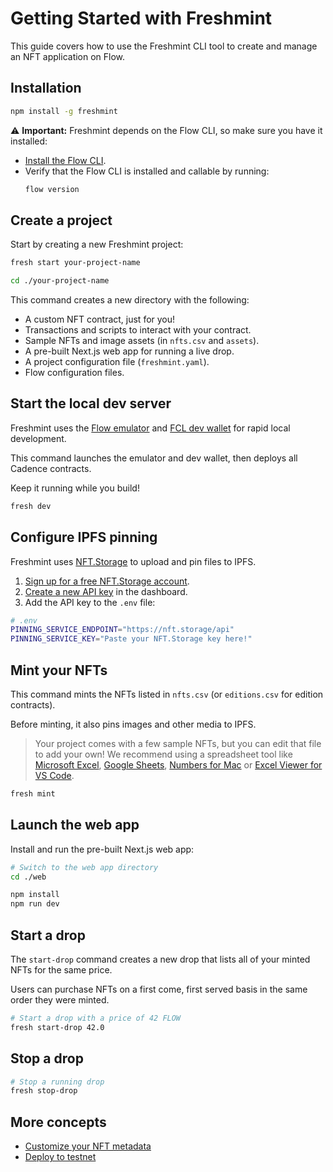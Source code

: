 # Getting Started with Freshmint

This guide covers how to use the Freshmint CLI tool to create and manage an NFT application on Flow.

## Installation

```sh
npm install -g freshmint
```

:warning: **Important:** Freshmint depends on the Flow CLI, so make sure you have it installed:

- [Install the Flow CLI](https://developers.flow.com/tools/flow-cli/install).
- Verify that the Flow CLI is installed and callable by running:
  ```sh
  flow version
  ```

## Create a project

Start by creating a new Freshmint project:

```sh
fresh start your-project-name

cd ./your-project-name
```

This command creates a new directory with the following:

- A custom NFT contract, just for you!
- Transactions and scripts to interact with your contract.
- Sample NFTs and image assets (in `nfts.csv` and `assets`).
- A pre-built Next.js web app for running a live drop.
- A project configuration file (`freshmint.yaml`).
- Flow configuration files.

## Start the local dev server

Freshmint uses the [Flow emulator](https://github.com/onflow/flow-emulator) and
[FCL dev wallet](https://github.com/onflow/fcl-dev-wallet) for rapid local development.

This command launches the emulator and dev wallet, then deploys all Cadence contracts.

Keep it running while you build!

```sh
fresh dev
```

## Configure IPFS pinning

Freshmint uses [NFT.Storage](https://nft.storage) to upload and pin files to IPFS.

1. [Sign up for a free NFT.Storage account](https://nft.storage/).
2. [Create a new API key](https://nft.storage/manage/) in the dashboard.
3. Add the API key to the `.env` file:

```sh
# .env
PINNING_SERVICE_ENDPOINT="https://nft.storage/api"
PINNING_SERVICE_KEY="Paste your NFT.Storage key here!"
```

## Mint your NFTs

This command mints the NFTs listed in `nfts.csv` (or `editions.csv` for edition contracts).

Before minting, it also pins images and other media to IPFS.

> Your project comes with a few sample NFTs, but you can edit that file to add your own!
We recommend using a spreadsheet tool like
[Microsoft Excel](https://www.microsoft.com/en-us/microsoft-365/excel),
[Google Sheets](https://docs.google.com/spreadsheets),
[Numbers for Mac](https://www.apple.com/ca/numbers/) or
[Excel Viewer for VS Code](https://marketplace.visualstudio.com/items?itemName=GrapeCity.gc-excelviewer).


```sh
fresh mint
```

## Launch the web app

Install and run the pre-built Next.js web app:

```sh
# Switch to the web app directory
cd ./web

npm install
npm run dev
```

## Start a drop

The `start-drop` command creates a new drop that lists all of your minted NFTs for the same price.

Users can purchase NFTs on a first come, first served basis in the same order they were minted.

```sh
# Start a drop with a price of 42 FLOW
fresh start-drop 42.0
```

## Stop a drop

```sh
# Stop a running drop
fresh stop-drop
```

## More concepts

- [Customize your NFT metadata](./metadata.md)
- [Deploy to testnet](./testnet.md)
